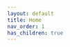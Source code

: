 ```yaml
---
layout: default
title: Home
nav_order: 1
has_children: true
---
```

<script>
window.location.href = "https://developers.idwise.com/"
</script>

